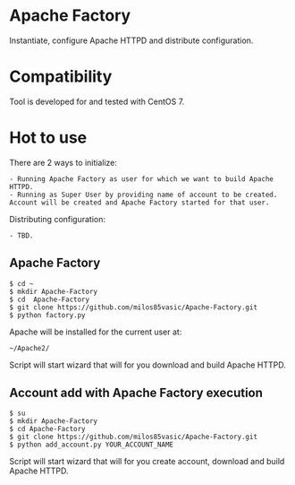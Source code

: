 # Apache Factory

Instantiate, configure Apache HTTPD and distribute configuration.

# Compatibility

Tool is developed for and tested with CentOS 7.

# Hot to use

There are 2 ways to initialize:
    
    - Running Apache Factory as user for which we want to build Apache HTTPD.
    - Running as Super User by providing name of account to be created. 
    Account will be created and Apache Factory started for that user.
    
Distributing configuration:

    - TBD.

## Apache Factory

```
$ cd ~
$ mkdir Apache-Factory
$ cd  Apache-Factory
$ git clone https://github.com/milos85vasic/Apache-Factory.git
$ python factory.py
```

Apache will be installed for the current user at:

```
~/Apache2/
```

Script will start wizard that will for you download and build Apache HTTPD.

## Account add with Apache Factory execution

```
$ su
$ mkdir Apache-Factory
$ cd Apache-Factory
$ git clone https://github.com/milos85vasic/Apache-Factory.git
$ python add_account.py YOUR_ACCOUNT_NAME
``` 

Script will start wizard that will for you create account, download and build Apache HTTPD.
